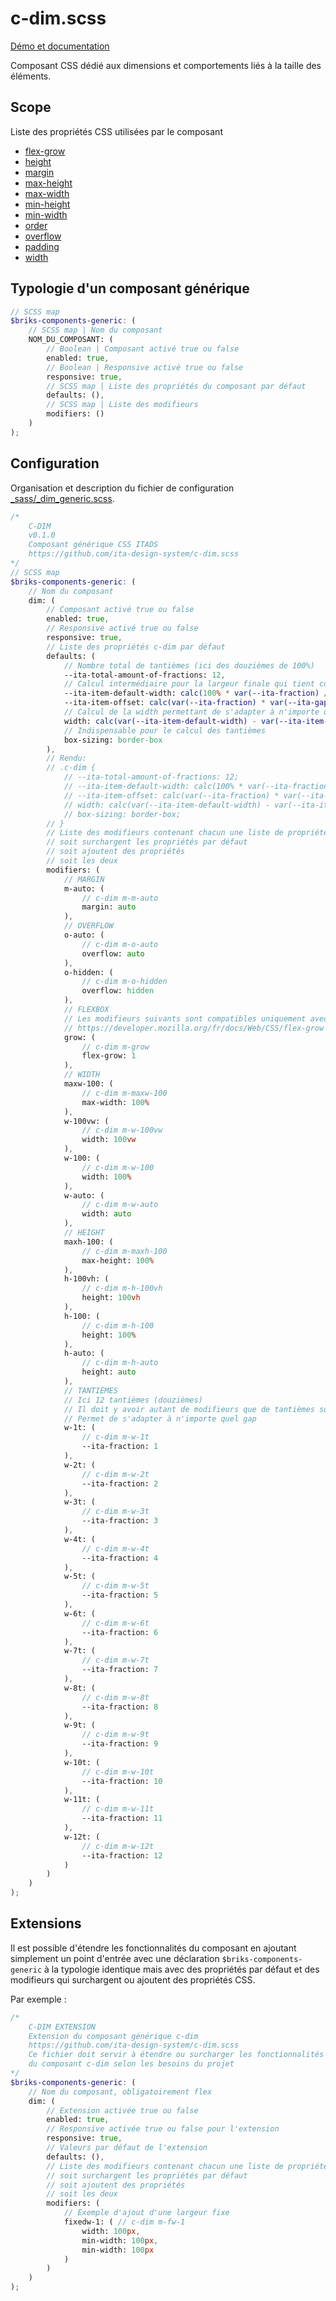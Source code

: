 # c-dim.scss

[Démo et documentation](https://ita-design-system.github.io/c-dim.scss/)

Composant CSS dédié aux dimensions et comportements liés à la taille des éléments.

## Scope

Liste des propriétés CSS utilisées par le composant

* [flex-grow](https://developer.mozilla.org/fr/docs/Web/CSS/flex-grow)
* [height](https://developer.mozilla.org/fr/docs/Web/CSS/height)
* [margin](https://developer.mozilla.org/fr/docs/Web/CSS/margin)
* [max-height](https://developer.mozilla.org/fr/docs/Web/CSS/max-height)
* [max-width](https://developer.mozilla.org/fr/docs/Web/CSS/max-width)
* [min-height](https://developer.mozilla.org/fr/docs/Web/CSS/min-height)
* [min-width](https://developer.mozilla.org/fr/docs/Web/CSS/min-width)
* [order](https://developer.mozilla.org/fr/docs/Web/CSS/order)
* [overflow](https://developer.mozilla.org/fr/docs/Web/CSS/overflow)
* [padding](https://developer.mozilla.org/fr/docs/Web/CSS/padding)
* [width](https://developer.mozilla.org/fr/docs/Web/CSS/width)

## Typologie d'un composant générique

```scss
// SCSS map
$briks-components-generic: ( 
    // SCSS map | Nom du composant
    NOM_DU_COMPOSANT: ( 
        // Boolean | Composant activé true ou false
        enabled: true, 
        // Boolean | Responsive activé true ou false
        responsive: true, 
        // SCSS map | Liste des propriétés du composant par défaut
        defaults: (), 
        // SCSS map | Liste des modifieurs
        modifiers: () 
    )
);
```

## Configuration

Organisation et description du fichier de configuration [_sass/_dim_generic.scss](_sass/_dim_generic.scss).

```scss
/*
    C-DIM
    v0.1.0
    Composant générique CSS ITADS
    https://github.com/ita-design-system/c-dim.scss
*/
// SCSS map
$briks-components-generic: ( 
    // Nom du composant
    dim: ( 
        // Composant activé true ou false
        enabled: true, 
        // Responsive activé true ou false
        responsive: true, 
        // Liste des propriétés c-dim par défaut
        defaults: (
            // Nombre total de tantièmes (ici des douzièmes de 100%)
            --ita-total-amount-of-fractions: 12,
            // Calcul intermédiaire pour la largeur finale qui tient compte du gap
            --ita-item-default-width: calc(100% * var(--ita-fraction) / var(--ita-total-amount-of-fractions)),
            --ita-item-offset: calc(var(--ita-fraction) * var(--ita-gap, 0px) * ((var(--ita-total-amount-of-fractions) / var(--ita-fraction)) - 1) / var(--ita-total-amount-of-fractions)),
            // Calcul de la width permettant de s'adapter à n'importe quelle valeur de gap
            width: calc(var(--ita-item-default-width) - var(--ita-item-offset)),
            // Indispensable pour le calcul des tantièmes
            box-sizing: border-box
        ),
        // Rendu: 
        // .c-dim {
            // --ita-total-amount-of-fractions: 12;
            // --ita-item-default-width: calc(100% * var(--ita-fraction) / var(--ita-total-amount-of-fractions));
            // --ita-item-offset: calc(var(--ita-fraction) * var(--ita-gap, 0px) * ((var(--ita-total-amount-of-fractions) / var(--ita-fraction)) - 1) / var(--ita-total-amount-of-fractions));
            // width: calc(var(--ita-item-default-width) - var(--ita-item-offset));
            // box-sizing: border-box;
        // }
        // Liste des modifieurs contenant chacun une liste de propriétés qui 
        // soit surchargent les propriétés par défaut
        // soit ajoutent des propriétés
        // soit les deux
        modifiers: ( 
            // MARGIN
            m-auto: (
                // c-dim m-m-auto
                margin: auto
            ),
            // OVERFLOW
            o-auto: (
                // c-dim m-o-auto
                overflow: auto
            ),
            o-hidden: (
                // c-dim m-o-hidden
                overflow: hidden
            ),
            // FLEXBOX
            // Les modifieurs suivants sont compatibles uniquement avec les items flexbox
            // https://developer.mozilla.org/fr/docs/Web/CSS/flex-grow
            grow: (
                // c-dim m-grow
                flex-grow: 1
            ),
            // WIDTH
            maxw-100: (
                // c-dim m-maxw-100
                max-width: 100%
            ),
            w-100vw: (
                // c-dim m-w-100vw
                width: 100vw
            ),
            w-100: (
                // c-dim m-w-100
                width: 100%
            ),
            w-auto: (
                // c-dim m-w-auto
                width: auto
            ),
            // HEIGHT
            maxh-100: (
                // c-dim m-maxh-100
                max-height: 100%
            ),
            h-100vh: (
                // c-dim m-h-100vh
                height: 100vh
            ),
            h-100: (
                // c-dim m-h-100
                height: 100%
            ),
            h-auto: (
                // c-dim m-h-auto
                height: auto
            ),
            // TANTIÈMES
            // Ici 12 tantièmes (douzièmes)
            // Il doit y avoir autant de modifieurs que de tantièmes sur defaults (--ita-total-amount-of-fractions)
            // Permet de s'adapter à n'importe quel gap
            w-1t: (
                // c-dim m-w-1t
                --ita-fraction: 1
            ),
            w-2t: (
                // c-dim m-w-2t
                --ita-fraction: 2
            ),
            w-3t: (
                // c-dim m-w-3t
                --ita-fraction: 3
            ),
            w-4t: (
                // c-dim m-w-4t
                --ita-fraction: 4
            ),
            w-5t: (
                // c-dim m-w-5t
                --ita-fraction: 5
            ),
            w-6t: (
                // c-dim m-w-6t
                --ita-fraction: 6
            ),
            w-7t: (
                // c-dim m-w-7t
                --ita-fraction: 7
            ),
            w-8t: (
                // c-dim m-w-8t
                --ita-fraction: 8
            ),
            w-9t: (
                // c-dim m-w-9t
                --ita-fraction: 9
            ),
            w-10t: (
                // c-dim m-w-10t
                --ita-fraction: 10
            ),
            w-11t: (
                // c-dim m-w-11t
                --ita-fraction: 11
            ),
            w-12t: (
                // c-dim m-w-12t
                --ita-fraction: 12
            )
        )
    )
);
``` 

## Extensions

Il est possible d'étendre les fonctionnalités du composant en ajoutant simplement un point d'entrée avec une déclaration `$briks-components-generic` à la typologie identique mais avec des propriétés par défaut et des modifieurs qui surchargent ou ajoutent des propriétés CSS.

Par exemple :

```scss
/*
    C-DIM EXTENSION
    Extension du composant générique c-dim
    https://github.com/ita-design-system/c-dim.scss
    Ce fichier doit servir à étendre ou surcharger les fonctionnalités
    du composant c-dim selon les besoins du projet
*/
$briks-components-generic: (
    // Nom du composant, obligatoirement flex
    dim: ( 
        // Extension activée true ou false
        enabled: true, 
        // Responsive activée true ou false pour l'extension
        responsive: true, 
        // Valeurs par défaut de l'extension
        defaults: (),
        // Liste des modifieurs contenant chacun une liste de propriétés qui 
        // soit surchargent les propriétés par défaut
        // soit ajoutent des propriétés
        // soit les deux
        modifiers: ( 
            // Exemple d'ajout d'une largeur fixe
            fixedw-1: ( // c-dim m-fw-1
                width: 100px,
                min-width: 100px,
                min-width: 100px
            )
        )
    )
);
```
